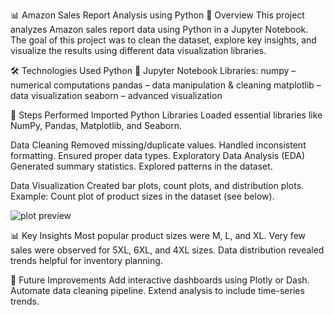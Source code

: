 📊 Amazon Sales Report Analysis using Python
📌 Overview
This project analyzes Amazon sales report data using Python in a Jupyter Notebook.
The goal of this project was to clean the dataset, explore key insights, and visualize the results using different data visualization libraries.

🛠️ Technologies Used
Python 🐍
Jupyter Notebook
Libraries:
numpy – numerical computations
pandas – data manipulation & cleaning
matplotlib – data visualization
seaborn – advanced visualization

📂 Steps Performed
Imported Python Libraries
Loaded essential libraries like NumPy, Pandas, Matplotlib, and Seaborn.

Data Cleaning
Removed missing/duplicate values.
Handled inconsistent formatting.
Ensured proper data types.
Exploratory Data Analysis (EDA)
Generated summary statistics.
Explored patterns in the dataset.

Data Visualization
Created bar plots, count plots, and distribution plots.
Example: Count plot of product sizes in the dataset (see below).


![plot preview]()

📊 Key Insights
Most popular product sizes were M, L, and XL.
Very few sales were observed for 5XL, 6XL, and 4XL sizes.
Data distribution revealed trends helpful for inventory planning.

📌 Future Improvements
Add interactive dashboards using Plotly or Dash.
Automate data cleaning pipeline.
Extend analysis to include time-series trends.
